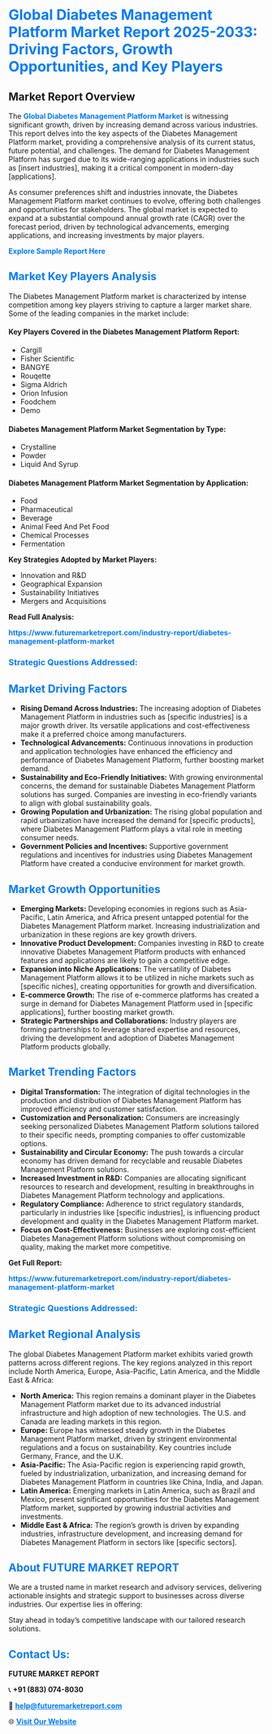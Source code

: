 <h1 style="color: #007BFF;">Global Diabetes Management Platform Market Report 2025-2033: Driving Factors, Growth Opportunities, and Key Players</h1>

<section id="overview">
<h2>Market Report Overview</h2>
<p>The <a href="https://www.futuremarketreport.com/industry-report/diabetes-management-platform-market" style="color: #007BFF; text-decoration: none;"><strong>Global Diabetes Management Platform Market</strong></a> is witnessing significant growth, driven by increasing demand across various industries. This report delves into the key aspects of the Diabetes Management Platform market, providing a comprehensive analysis of its current status, future potential, and challenges. The demand for Diabetes Management Platform has surged due to its wide-ranging applications in industries such as [insert industries], making it a critical component in modern-day [applications].</p>
<p>As consumer preferences shift and industries innovate, the Diabetes Management Platform market continues to evolve, offering both challenges and opportunities for stakeholders. The global market is expected to expand at a substantial compound annual growth rate (CAGR) over the forecast period, driven by technological advancements, emerging applications, and increasing investments by major players.</p>
</section>

<section id="overview">
<p><a href="https://www.futuremarketreport.com/request-sample/reportId=34407" style="color: #007BFF; text-decoration: none;"><strong>Explore Sample Report Here</strong></a></p>
</section>

<section id="key-players">
<h2 style="color: #007BFF;">Market Key Players Analysis</h2>
<p>The Diabetes Management Platform market is characterized by intense competition among key players striving to capture a larger market share. Some of the leading companies in the market include:</p>
<h4>Key Players Covered in the Diabetes Management Platform Report:</h4>
<ul><li>Cargill</li><li>Fisher Scientific</li><li>BANGYE</li><li>Rouqette</li><li>Sigma Aldrich</li><li>Orion Infusion</li><li>Foodchem</li><li>Demo</li></ul>
<h4>Diabetes Management Platform Market Segmentation by Type:</h4>
<ul><li>Crystalline</li><li>Powder</li><li>Liquid And Syrup</li></ul>

<h4>Diabetes Management Platform Market Segmentation by Application:</h4>
<ul><li>Food</li><li>Pharmaceutical</li><li>Beverage</li><li>Animal Feed And Pet Food</li><li>Chemical Processes</li><li>Fermentation</li></ul>
<p><strong>Key Strategies Adopted by Market Players:</strong></p>
<ul>
<li>Innovation and R&D</li>
<li>Geographical Expansion</li>
<li>Sustainability Initiatives</li>
<li>Mergers and Acquisitions</li>
</ul>
</section>

<section>
<p><strong>Read Full Analysis: </strong></p><a href="https://www.futuremarketreport.com/industry-report/diabetes-management-platform-market" style="color: #007BFF; text-decoration: none;"><strong>https://www.futuremarketreport.com/industry-report/diabetes-management-platform-market</strong></a>
<h3 style="color: #007BFF;">Strategic Questions Addressed:</h3>
</section>

<section id="driving-factors">
<h2 style="color: #007BFF;">Market Driving Factors</h2>
<ul>
<li><strong>Rising Demand Across Industries:</strong> The increasing adoption of Diabetes Management Platform in industries such as [specific industries] is a major growth driver. Its versatile applications and cost-effectiveness make it a preferred choice among manufacturers.</li>
<li><strong>Technological Advancements:</strong> Continuous innovations in production and application technologies have enhanced the efficiency and performance of Diabetes Management Platform, further boosting market demand.</li>
<li><strong>Sustainability and Eco-Friendly Initiatives:</strong> With growing environmental concerns, the demand for sustainable Diabetes Management Platform solutions has surged. Companies are investing in eco-friendly variants to align with global sustainability goals.</li>
<li><strong>Growing Population and Urbanization:</strong> The rising global population and rapid urbanization have increased the demand for [specific products], where Diabetes Management Platform plays a vital role in meeting consumer needs.</li>
<li><strong>Government Policies and Incentives:</strong> Supportive government regulations and incentives for industries using Diabetes Management Platform have created a conducive environment for market growth.</li>
</ul>
</section>

<section id="growth-opportunities">
<h2 style="color: #007BFF;">Market Growth Opportunities</h2>
<ul>
<li><strong>Emerging Markets:</strong> Developing economies in regions such as Asia-Pacific, Latin America, and Africa present untapped potential for the Diabetes Management Platform market. Increasing industrialization and urbanization in these regions are key growth drivers.</li>
<li><strong>Innovative Product Development:</strong> Companies investing in R&D to create innovative Diabetes Management Platform products with enhanced features and applications are likely to gain a competitive edge.</li>
<li><strong>Expansion into Niche Applications:</strong> The versatility of Diabetes Management Platform allows it to be utilized in niche markets such as [specific niches], creating opportunities for growth and diversification.</li>
<li><strong>E-commerce Growth:</strong> The rise of e-commerce platforms has created a surge in demand for Diabetes Management Platform used in [specific applications], further boosting market growth.</li>
<li><strong>Strategic Partnerships and Collaborations:</strong> Industry players are forming partnerships to leverage shared expertise and resources, driving the development and adoption of Diabetes Management Platform products globally.</li>
</ul>
</section>

<section id="trending-factors">
<h2 style="color: #007BFF;">Market Trending Factors</h2>
<ul>
<li><strong>Digital Transformation:</strong> The integration of digital technologies in the production and distribution of Diabetes Management Platform has improved efficiency and customer satisfaction.</li>
<li><strong>Customization and Personalization:</strong> Consumers are increasingly seeking personalized Diabetes Management Platform solutions tailored to their specific needs, prompting companies to offer customizable options.</li>
<li><strong>Sustainability and Circular Economy:</strong> The push towards a circular economy has driven demand for recyclable and reusable Diabetes Management Platform solutions.</li>
<li><strong>Increased Investment in R&D:</strong> Companies are allocating significant resources to research and development, resulting in breakthroughs in Diabetes Management Platform technology and applications.</li>
<li><strong>Regulatory Compliance:</strong> Adherence to strict regulatory standards, particularly in industries like [specific industries], is influencing product development and quality in the Diabetes Management Platform market.</li>
<li><strong>Focus on Cost-Effectiveness:</strong> Businesses are exploring cost-efficient Diabetes Management Platform solutions without compromising on quality, making the market more competitive.</li>
</ul>
</section>

<section>
<p><strong>Get Full Report: </strong></p><a href="https://www.futuremarketreport.com/industry-report/diabetes-management-platform-market" style="color: #007BFF; text-decoration: none;"><strong>https://www.futuremarketreport.com/industry-report/diabetes-management-platform-market</strong></a>
<h3 style="color: #007BFF;">Strategic Questions Addressed:</h3>
</section>


<section id="regional-analysis">
<h2 style="color: #007BFF;">Market Regional Analysis</h2>
<p>The global Diabetes Management Platform market exhibits varied growth patterns across different regions. The key regions analyzed in this report include North America, Europe, Asia-Pacific, Latin America, and the Middle East & Africa:</p>
<ul>
<li><strong>North America:</strong> This region remains a dominant player in the Diabetes Management Platform market due to its advanced industrial infrastructure and high adoption of new technologies. The U.S. and Canada are leading markets in this region.</li>
<li><strong>Europe:</strong> Europe has witnessed steady growth in the Diabetes Management Platform market, driven by stringent environmental regulations and a focus on sustainability. Key countries include Germany, France, and the U.K.</li>
<li><strong>Asia-Pacific:</strong> The Asia-Pacific region is experiencing rapid growth, fueled by industrialization, urbanization, and increasing demand for Diabetes Management Platform in countries like China, India, and Japan.</li>
<li><strong>Latin America:</strong> Emerging markets in Latin America, such as Brazil and Mexico, present significant opportunities for the Diabetes Management Platform market, supported by growing industrial activities and investments.</li>
<li><strong>Middle East & Africa:</strong> The region’s growth is driven by expanding industries, infrastructure development, and increasing demand for Diabetes Management Platform in sectors like [specific sectors].</li>
</ul>
</section>

<footer>
<h2 style="color: #007BFF;">About FUTURE MARKET REPORT</h2>
<p>We are a trusted name in market research and advisory services, delivering actionable insights and strategic support to businesses across diverse industries. Our expertise lies in offering:</p>

<p>Stay ahead in today’s competitive landscape with our tailored research solutions.</p>

<h2 style="color: #007BFF;">Contact Us:</h2>
<p><strong>FUTURE MARKET REPORT</strong></p>
<p>📞 <strong>+91 (883) 074-8030</strong></p>
<p>📧 <strong><a href="mailto:help@futuremarketreport.com" style="color: #007BFF;">help@futuremarketreport.com</a></strong></p>
<p>🌐 <strong><a href="https://www.futuremarketreport.com/" style="color: #007BFF;">Visit Our Website</a></strong></p>
</footer>